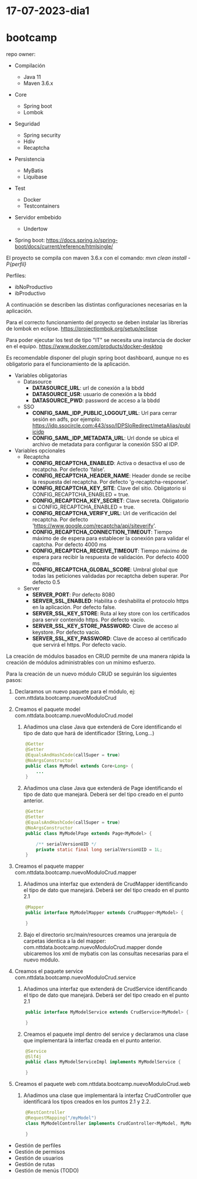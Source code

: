 ﻿# 17-07-2023-dia1
# bootcamp
repo owner: 

- Compilación
	- Java 11
	- Maven 3.6.x
- Core
	- Spring boot
	- Lombok
- Seguridad
	- Spring security
	- Hdiv
	- Recaptcha
- Persistencia
	- MyBatis
	- Liquibase
- Test
	- Docker
	- Testcontainers
- Servidor embebido
	- Undertow

- Spring boot: https://docs.spring.io/spring-boot/docs/current/reference/htmlsingle/

El proyecto se compila con maven 3.6.x con el comando: *mvn clean install -P{perfil}*

Perfiles:
- ibNoProductivo
- ibProductivo


A continuación se describen las distintas configuraciones necesarias en la aplicación.

Para el correcto funcionamiento del proyecto se deben instalar las librerías de lombok en eclipse. https://projectlombok.org/setup/eclipse

Para poder ejecutar los test de tipo "IT" se necesita una instancia de docker en el equipo. https://www.docker.com/products/docker-desktop

Es recomendable disponer del plugin spring boot dashboard, aunque no es obligatorio para el funcionamiento de la aplicación.

- Variables obligatorias
	- Datasource
		- **DATASOURCE_URL**: url de conexión a la bbdd
		- **DATASOURCE_USR**: usuario de conexión a la bbdd
		- **DATASOURCE_PWD**: password de acceso a la bbdd
	- SSO
		- **CONFIG_SAML_IDP_PUBLIC_LOGOUT_URL**: Url para cerrar sesión en adfs, por ejemplo: https://idp.ssocircle.com:443/sso/IDPSloRedirect/metaAlias/publicidp
		- **CONFIG_SAML_IDP_METADATA_URL**: Url donde se ubica el archivo de metadata para configurar la conexión SSO al IDP.
- Variables opcionales
	- Recaptcha
		- **CONFIG_RECAPTCHA_ENABLED**: Activa o desactiva el uso de recatpcha. Por defecto 'false'.
		- **CONFIG_RECAPTCHA_HEADER_NAME**: Header donde se recibe la respuesta del recaptcha. Por defecto 'g-recaptcha-response'.
		- **CONFIG_RECAPTCHA_KEY_SITE**: Clave del sitio. Obligatorio si CONFIG_RECAPTCHA_ENABLED = true.
		- **CONFIG_RECAPTCHA_KEY_SECRET**: Clave secreta. Obligatorio si CONFIG_RECAPTCHA_ENABLED = true.
		- **CONFIG_RECAPTCHA_VERIFY_URL**: Url de verificación del recaptcha. Por defecto 'https://www.google.com/recaptcha/api/siteverify'.
		- **CONFIG_RECAPTCHA_CONNECTION_TIMEOUT**: Tiempo máximo de de espera para establecer la conexión para validar el captcha. Por defecto 4000 ms
		- **CONFIG_RECAPTCHA_RECEIVE_TIMEOUT**: Tiempo máximo de espera para recibir la respuesta de validación. Por defecto 4000 ms.
		- **CONFIG_RECAPTCHA_GLOBAL_SCORE**: Umbral global que todas las peticiones validadas por recaptcha deben superar. Por defecto 0.5
	- Server
		- **SERVER_PORT**: Por defecto 8080
		- **SERVER_SSL_ENABLED**: Habilita o deshabilita el protocolo https en la aplicación. Por defecto false.
		- **SERVER_SSL_KEY_STORE**: Ruta al key store con los certificados para servir contenido https. Por defecto vacío.
		- **SERVER_SSL_KEY_STORE_PASSWORD**: Clave de acceso al keystore. Por defecto vacío.
		- **SERVER_SSL_KEY_PASSWORD**: Clave de acceso al certificado que servirá el https. Por defecto vacío.

La creación de módulos basados en CRUD permite de una manera rápida la creación de módulos administrables con un mínimo esfuerzo.

Para la creación de un nuevo módulo CRUD se seguirán los siguientes pasos:
1. Declaramos un nuevo paquete para el módulo, ej: com.nttdata.bootcamp.nuevoModuloCrud
2. Creamos el paquete model com.nttdata.bootcamp.nuevoModuloCrud.model
	1. Añadimos una clase Java que extenderá de Core identificando el tipo de dato que hará de identificador (String, Long...)
	```java
		@Getter
		@Setter
		@EqualsAndHashCode(callSuper = true)
		@NoArgsConstructor
		public class MyModel extends Core<Long> {
			...
		}
	```
	2. Añadimos una clase Java que extenderá de Page identificando el tipo de dato que manejará. Deberá ser del tipo creado en el punto anterior.
	```java
		@Getter
		@Setter
		@EqualsAndHashCode(callSuper = true)
		@NoArgsConstructor
		public class MyModelPage extends Page<MyModel> {

			/** serialVersionUID */
			private static final long serialVersionUID = 1L;
		}
	```
3. Creamos el paquete mapper com.nttdata.bootcamp.nuevoModuloCrud.mapper
	1. Añadimos una interfaz que extenderá de CrudMapper identificando el tipo de dato que manejará. Deberá ser del tipo creado en el punto 2.1
	```java
		@Mapper
		public interface MyModelMapper extends CrudMapper<MyModel> {

		}
	```
	2. Bajo el directorio src/main/resources creamos una jerarquía de carpetas identica a la del mapper: com.nttdata.bootcamp.nuevoModuloCrud.mapper
		donde ubicaremos los xml de mybatis con las consultas necesarias para el nuevo módulo.
		
4. Creamos el paquete service com.nttdata.bootcamp.nuevoModuloCrud.service
	1. Añadimos una interfaz que extenderá de CrudService identificando el tipo de dato que manejará. Deberá ser del tipo creado en el punto 2.1
	```java
		public interface MyModelService extends CrudService<MyModel> {

		}
	```
	2. Creamos el paquete impl dentro del service y declaramos una clase que implementará la interfaz creada en el punto anterior.
	```java
		@Service
		@Slf4j
		public class MyModelServiceImpl implements MyModelService {

		}
	```
5. Creamos el paquete web com.nttdata.bootcamp.nuevoModuloCrud.web
	1. Añadimos una clase que implementará la interfaz CrudController que identificará los tipos creados en los puntos 2.1 y 2.2.
	```java
		@RestController
		@RequestMapping("/myModel")
		class MyModelController implements CrudController<MyModel, MyModelPage> {

		}
	```






- Gestión de perfiles
- Gestión de permisos
- Gestión de usuarios
- Gestión de rutas
- Gestión de menús (TODO)